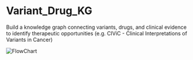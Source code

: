 # Variant_Drug_KG
Build a knowledge graph connecting variants, drugs, and clinical evidence to identify therapeutic opportunities (e.g. CIViC - Clinical Interpretations of Variants in Cancer)

![FlowChart](KG_Flow-2025-10-01-1237.excalidraw)
